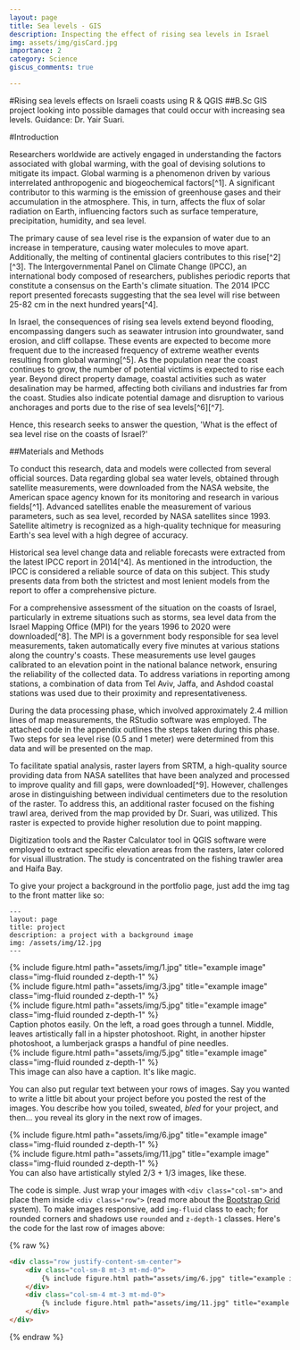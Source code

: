 ```yaml
---
layout: page
title: Sea levels - GIS
description: Inspecting the effect of rising sea levels in Israel
img: assets/img/gisCard.jpg
importance: 2
category: Science
giscus_comments: true

---
```


#Rising sea levels effects on Israeli coasts using R & QGIS
##B.Sc GIS project looking into possible damages that could occur with increasing sea levels. Guidance: Dr. Yair Suari.

#Introduction

Researchers worldwide are actively engaged in understanding the factors associated with global warming, with the goal of devising solutions to mitigate its impact. Global warming is a phenomenon driven by various interrelated anthropogenic and biogeochemical factors[^1]. A significant contributor to this warming is the emission of greenhouse gases and their accumulation in the atmosphere. This, in turn, affects the flux of solar radiation on Earth, influencing factors such as surface temperature, precipitation, humidity, and sea level.

The primary cause of sea level rise is the expansion of water due to an increase in temperature, causing water molecules to move apart. Additionally, the melting of continental glaciers contributes to this rise[^2][^3]. The Intergovernmental Panel on Climate Change (IPCC), an international body composed of researchers, publishes periodic reports that constitute a consensus on the Earth's climate situation. The 2014 IPCC report presented forecasts suggesting that the sea level will rise between 25-82 cm in the next hundred years[^4].

In Israel, the consequences of rising sea levels extend beyond flooding, encompassing dangers such as seawater intrusion into groundwater, sand erosion, and cliff collapse. These events are expected to become more frequent due to the increased frequency of extreme weather events resulting from global warming[^5]. As the population near the coast continues to grow, the number of potential victims is expected to rise each year. Beyond direct property damage, coastal activities such as water desalination may be harmed, affecting both civilians and industries far from the coast. Studies also indicate potential damage and disruption to various anchorages and ports due to the rise of sea levels[^6][^7].

Hence, this research seeks to answer the question, 'What is the effect of sea level rise on the coasts of Israel?'

##Materials and Methods

To conduct this research, data and models were collected from several official sources. Data regarding global sea water levels, obtained through satellite measurements, were downloaded from the NASA website, the American space agency known for its monitoring and research in various fields[^1]. Advanced satellites enable the measurement of various parameters, such as sea level, recorded by NASA satellites since 1993. Satellite altimetry is recognized as a high-quality technique for measuring Earth's sea level with a high degree of accuracy.

Historical sea level change data and reliable forecasts were extracted from the latest IPCC report in 2014[^4]. As mentioned in the introduction, the IPCC is considered a reliable source of data on this subject. This study presents data from both the strictest and most lenient models from the report to offer a comprehensive picture.

For a comprehensive assessment of the situation on the coasts of Israel, particularly in extreme situations such as storms, sea level data from the Israel Mapping Office (MPI) for the years 1996 to 2020 were downloaded[^8]. The MPI is a government body responsible for sea level measurements, taken automatically every five minutes at various stations along the country's coasts. These measurements use level gauges calibrated to an elevation point in the national balance network, ensuring the reliability of the collected data. To address variations in reporting among stations, a combination of data from Tel Aviv, Jaffa, and Ashdod coastal stations was used due to their proximity and representativeness.

During the data processing phase, which involved approximately 2.4 million lines of map measurements, the RStudio software was employed. The attached code in the appendix outlines the steps taken during this phase. Two steps for sea level rise (0.5 and 1 meter) were determined from this data and will be presented on the map.

To facilitate spatial analysis, raster layers from SRTM, a high-quality source providing data from NASA satellites that have been analyzed and processed to improve quality and fill gaps, were downloaded[^9]. However, challenges arose in distinguishing between individual centimeters due to the resolution of the raster. To address this, an additional raster focused on the fishing trawl area, derived from the map provided by Dr. Suari, was utilized. This raster is expected to provide higher resolution due to point mapping.

Digitization tools and the Raster Calculator tool in QGIS software were employed to extract specific elevation areas from the rasters, later colored for visual illustration. The study is concentrated on the fishing trawler area and Haifa Bay.

To give your project a background in the portfolio page, just add the img tag to the front matter like so:

    ---
    layout: page
    title: project
    description: a project with a background image
    img: /assets/img/12.jpg
    ---

<div class="row">
    <div class="col-sm mt-3 mt-md-0">
        {% include figure.html path="assets/img/1.jpg" title="example image" class="img-fluid rounded z-depth-1" %}
    </div>
    <div class="col-sm mt-3 mt-md-0">
        {% include figure.html path="assets/img/3.jpg" title="example image" class="img-fluid rounded z-depth-1" %}
    </div>
    <div class="col-sm mt-3 mt-md-0">
        {% include figure.html path="assets/img/5.jpg" title="example image" class="img-fluid rounded z-depth-1" %}
    </div>
</div>
<div class="caption">
    Caption photos easily. On the left, a road goes through a tunnel. Middle, leaves artistically fall in a hipster photoshoot. Right, in another hipster photoshoot, a lumberjack grasps a handful of pine needles.
</div>
<div class="row">
    <div class="col-sm mt-3 mt-md-0">
        {% include figure.html path="assets/img/5.jpg" title="example image" class="img-fluid rounded z-depth-1" %}
    </div>
</div>
<div class="caption">
    This image can also have a caption. It's like magic.
</div>

You can also put regular text between your rows of images.
Say you wanted to write a little bit about your project before you posted the rest of the images.
You describe how you toiled, sweated, *bled* for your project, and then... you reveal its glory in the next row of images.


<div class="row justify-content-sm-center">
    <div class="col-sm-8 mt-3 mt-md-0">
        {% include figure.html path="assets/img/6.jpg" title="example image" class="img-fluid rounded z-depth-1" %}
    </div>
    <div class="col-sm-4 mt-3 mt-md-0">
        {% include figure.html path="assets/img/11.jpg" title="example image" class="img-fluid rounded z-depth-1" %}
    </div>
</div>
<div class="caption">
    You can also have artistically styled 2/3 + 1/3 images, like these.
</div>


The code is simple.
Just wrap your images with `<div class="col-sm">` and place them inside `<div class="row">` (read more about the <a href="https://getbootstrap.com/docs/4.4/layout/grid/">Bootstrap Grid</a> system).
To make images responsive, add `img-fluid` class to each; for rounded corners and shadows use `rounded` and `z-depth-1` classes.
Here's the code for the last row of images above:

{% raw %}
```html
<div class="row justify-content-sm-center">
    <div class="col-sm-8 mt-3 mt-md-0">
        {% include figure.html path="assets/img/6.jpg" title="example image" class="img-fluid rounded z-depth-1" %}
    </div>
    <div class="col-sm-4 mt-3 mt-md-0">
        {% include figure.html path="assets/img/11.jpg" title="example image" class="img-fluid rounded z-depth-1" %}
    </div>
</div>
```
{% endraw %}
